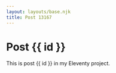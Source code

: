 ```yaml
---
layout: layouts/base.njk
title: Post 13167
---
```


# Post {{ id }}

This is post {{ id }} in my Eleventy project.
